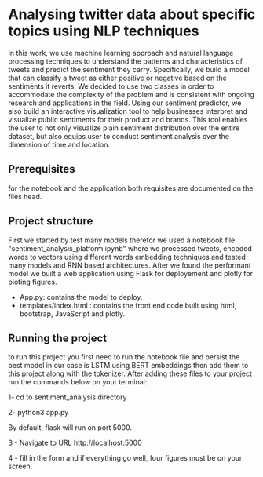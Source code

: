# Analysing twitter data about specific topics using NLP techniques

In this work, we use machine learning approach and natural language processing techniques to understand the patterns and characteristics of tweets and predict the sentiment they carry. Specifically, we build a model that can classify a tweet as either positive or negative based on the sentiments it reverts. We decided to use two classes in order to accommodate the complexity of the problem and is consistent with ongoing research and applications in the field. 
Using our sentiment predictor, we also build an interactive visualization tool to help businesses interpret and visualize public sentiments for their product and brands. This tool enables the user to not only visualize plain sentiment distribution over the entire dataset, but also equips user to conduct sentiment analysis over the dimension of time and location.

## Prerequisites
for the notebook and the application both requisites are documented on the files head.

## Project structure
First we started by test many models therefor we used a notebook file "sentiment_analysis_platform.ipynb" where we processed tweets, encoded words to vectors using different words embedding techniques and tested many models and RNN based architectures. After we found the performant model we built a web application using Flask for deployement and plotly for ploting figures.
- App.py: contains the model to deploy.
- templates/index.html : contains the front end code built using html, bootstrap, JavaScript and plotly.

## Running the project
to run this project you first need to run the notebook file and persist the best model in our case is LSTM using BERT embeddings then add them to this project along with the tokenizer. After adding these files to your project run the commands below on your terminal:

1- cd to sentiment_analysis directory 

2- python3 app.py

By default, flask will run on port 5000.

3 - Navigate to URL http://localhost:5000

4 - fill in the form and if everything go well, four figures must be on your screen.
